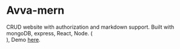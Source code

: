 # Avva-mern
CRUD website with authorization and markdown support. Built with mongoDB, express, React, Node. (<br>),
Demo [here](avva-app.herokuapp.com/).
